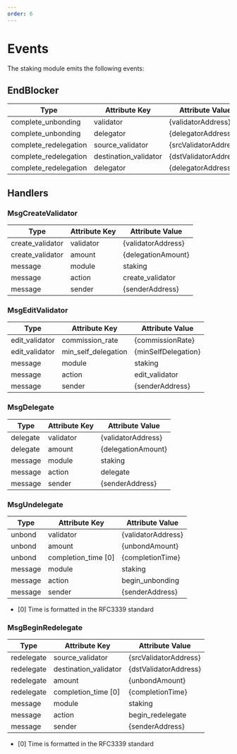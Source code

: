 ```yaml
---
order: 6
---
```


# Events

The staking module emits the following events:

## EndBlocker

| Type                  | Attribute Key         | Attribute Value       |
|-----------------------|-----------------------|-----------------------|
| complete_unbonding    | validator             | {validatorAddress}    |
| complete_unbonding    | delegator             | {delegatorAddress}    |
| complete_redelegation | source_validator      | {srcValidatorAddress} |
| complete_redelegation | destination_validator | {dstValidatorAddress} |
| complete_redelegation | delegator             | {delegatorAddress}    |

## Handlers

### MsgCreateValidator

| Type             | Attribute Key | Attribute Value    |
|------------------|---------------|--------------------|
| create_validator | validator     | {validatorAddress} |
| create_validator | amount        | {delegationAmount} |
| message          | module        | staking            |
| message          | action        | create_validator   |
| message          | sender        | {senderAddress}    |

### MsgEditValidator

| Type           | Attribute Key       | Attribute Value     |
|----------------|---------------------|---------------------|
| edit_validator | commission_rate     | {commissionRate}    |
| edit_validator | min_self_delegation | {minSelfDelegation} |
| message        | module              | staking             |
| message        | action              | edit_validator      |
| message        | sender              | {senderAddress}     |

### MsgDelegate

| Type     | Attribute Key | Attribute Value    |
|----------|---------------|--------------------|
| delegate | validator     | {validatorAddress} |
| delegate | amount        | {delegationAmount} |
| message  | module        | staking            |
| message  | action        | delegate           |
| message  | sender        | {senderAddress}    |

### MsgUndelegate

| Type    | Attribute Key       | Attribute Value    |
|---------|---------------------|--------------------|
| unbond  | validator           | {validatorAddress} |
| unbond  | amount              | {unbondAmount}     |
| unbond  | completion_time [0] | {completionTime}   |
| message | module              | staking            |
| message | action              | begin_unbonding    |
| message | sender              | {senderAddress}    |

* [0] Time is formatted in the RFC3339 standard

### MsgBeginRedelegate

| Type       | Attribute Key         | Attribute Value       |
|------------|-----------------------|-----------------------|
| redelegate | source_validator      | {srcValidatorAddress} |
| redelegate | destination_validator | {dstValidatorAddress} |
| redelegate | amount                | {unbondAmount}        |
| redelegate | completion_time [0]   | {completionTime}      |
| message    | module                | staking               |
| message    | action                | begin_redelegate      |
| message    | sender                | {senderAddress}       |

* [0] Time is formatted in the RFC3339 standard
